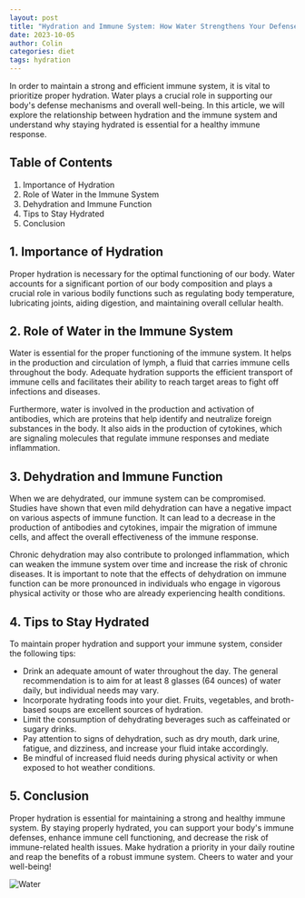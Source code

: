 ```yaml
---
layout: post
title: "Hydration and Immune System: How Water Strengthens Your Defenses"
date: 2023-10-05
author: Colin
categories: diet
tags: hydration
---
```


In order to maintain a strong and efficient immune system, it is vital to prioritize proper hydration. Water plays a crucial role in supporting our body's defense mechanisms and overall well-being. In this article, we will explore the relationship between hydration and the immune system and understand why staying hydrated is essential for a healthy immune response.

## Table of Contents
1. Importance of Hydration
2. Role of Water in the Immune System
3. Dehydration and Immune Function
4. Tips to Stay Hydrated
5. Conclusion

## 1. Importance of Hydration
Proper hydration is necessary for the optimal functioning of our body. Water accounts for a significant portion of our body composition and plays a crucial role in various bodily functions such as regulating body temperature, lubricating joints, aiding digestion, and maintaining overall cellular health.

## 2. Role of Water in the Immune System
Water is essential for the proper functioning of the immune system. It helps in the production and circulation of lymph, a fluid that carries immune cells throughout the body. Adequate hydration supports the efficient transport of immune cells and facilitates their ability to reach target areas to fight off infections and diseases.

Furthermore, water is involved in the production and activation of antibodies, which are proteins that help identify and neutralize foreign substances in the body. It also aids in the production of cytokines, which are signaling molecules that regulate immune responses and mediate inflammation.

## 3. Dehydration and Immune Function
When we are dehydrated, our immune system can be compromised. Studies have shown that even mild dehydration can have a negative impact on various aspects of immune function. It can lead to a decrease in the production of antibodies and cytokines, impair the migration of immune cells, and affect the overall effectiveness of the immune response.

Chronic dehydration may also contribute to prolonged inflammation, which can weaken the immune system over time and increase the risk of chronic diseases. It is important to note that the effects of dehydration on immune function can be more pronounced in individuals who engage in vigorous physical activity or those who are already experiencing health conditions.

## 4. Tips to Stay Hydrated
To maintain proper hydration and support your immune system, consider the following tips:

- Drink an adequate amount of water throughout the day. The general recommendation is to aim for at least 8 glasses (64 ounces) of water daily, but individual needs may vary.
- Incorporate hydrating foods into your diet. Fruits, vegetables, and broth-based soups are excellent sources of hydration.
- Limit the consumption of dehydrating beverages such as caffeinated or sugary drinks.
- Pay attention to signs of dehydration, such as dry mouth, dark urine, fatigue, and dizziness, and increase your fluid intake accordingly.
- Be mindful of increased fluid needs during physical activity or when exposed to hot weather conditions.

## 5. Conclusion
Proper hydration is essential for maintaining a strong and healthy immune system. By staying properly hydrated, you can support your body's immune defenses, enhance immune cell functioning, and decrease the risk of immune-related health issues. Make hydration a priority in your daily routine and reap the benefits of a robust immune system. Cheers to water and your well-being!

![Water](https://source.unsplash.com/1600x900/?water)